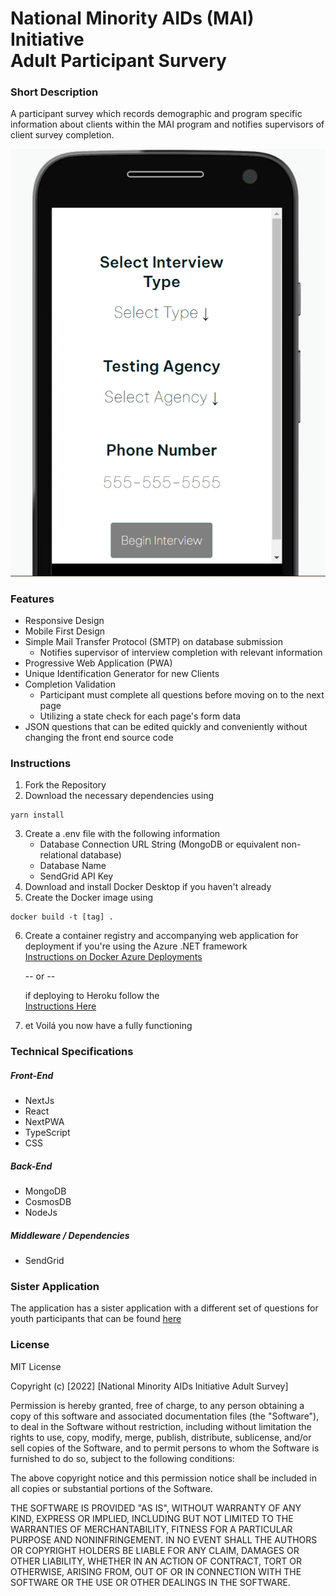 # National Minority AIDs (MAI) Initiative <br /> Adult Participant Survery

### Short Description
A participant survey which records demographic and program specific information about clients within the MAI program and notifies supervisors of client survey completion.

![Homepage Screenshot](./public/MAI-adult-screenshot.png?raw=true "Homepage")

### Features
 - Responsive Design
 - Mobile First Design
 - Simple Mail Transfer Protocol (SMTP) on database submission
    - Notifies supervisor of interview completion with relevant information
 - Progressive Web Application (PWA)
 - Unique Identification Generator for new Clients
 - Completion Validation
    - Participant must complete all questions before moving on to the next page
    - Utilizing a state check for each page's form data
- JSON questions that can be edited quickly and conveniently without changing the front end source code 


### Instructions
1. Fork the Repository
2. Download the necessary dependencies using 
```
yarn install
```
3. Create a .env file with the following information
    - Database Connection URL String (MongoDB or equivalent non-relational database)
    - Database Name
    - SendGrid API Key
4. Download and install Docker Desktop if you haven't already
5. Create the Docker image using
```
docker build -t [tag] .
```
6. Create a container registry and accompanying web application for deployment if you're using the Azure .NET framework <br />
[Instructions on Docker Azure Deployments](https://docs.microsoft.com/en-us/azure/devops/pipelines/apps/cd/deploy-docker-webapp?view=azure-devops&tabs=java%2Cyaml)

    -- or -- 
    
    if deploying to Heroku follow the <br />
    [Instructions Here](https://devcenter.heroku.com/categories/deploying-with-docker)

7. et Voilá you now have a fully functioning 


### Technical Specifications

##### Front-End
- NextJs
- React
- NextPWA
- TypeScript
- CSS
##### Back-End
- MongoDB
- CosmosDB
- NodeJs
##### Middleware / Dependencies
- SendGrid

### Sister Application
The application has a sister application with a different set of questions for youth participants that can be found 
[here](https://github.com/thomps9012/MAIyouth)

### License
MIT License

Copyright (c) [2022] [National Minority AIDs Initiative Adult Survey]

Permission is hereby granted, free of charge, to any person obtaining a copy
of this software and associated documentation files (the "Software"), to deal
in the Software without restriction, including without limitation the rights
to use, copy, modify, merge, publish, distribute, sublicense, and/or sell
copies of the Software, and to permit persons to whom the Software is
furnished to do so, subject to the following conditions:

The above copyright notice and this permission notice shall be included in all
copies or substantial portions of the Software.

THE SOFTWARE IS PROVIDED "AS IS", WITHOUT WARRANTY OF ANY KIND, EXPRESS OR
IMPLIED, INCLUDING BUT NOT LIMITED TO THE WARRANTIES OF MERCHANTABILITY,
FITNESS FOR A PARTICULAR PURPOSE AND NONINFRINGEMENT. IN NO EVENT SHALL THE
AUTHORS OR COPYRIGHT HOLDERS BE LIABLE FOR ANY CLAIM, DAMAGES OR OTHER
LIABILITY, WHETHER IN AN ACTION OF CONTRACT, TORT OR OTHERWISE, ARISING FROM,
OUT OF OR IN CONNECTION WITH THE SOFTWARE OR THE USE OR OTHER DEALINGS IN THE
SOFTWARE.


